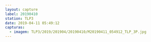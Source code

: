 ```yaml
---
layout: capture
label: 20190410
station: TLP3
date: 2019-04-11 05:49:12
capturas:
  - imagem: TLP3/2019/201904/20190410/M20190411_054912_TLP_3P.jpg
---
```

